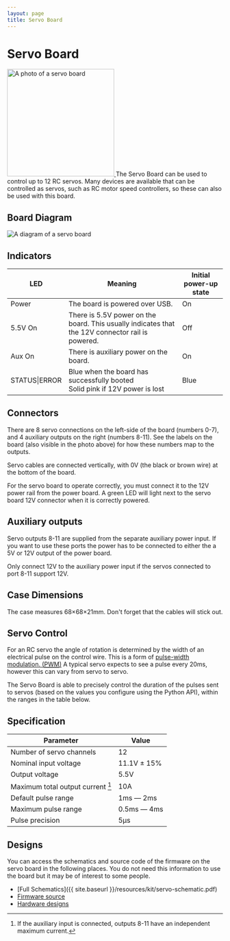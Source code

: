 ```yaml
---
layout: page
title: Servo Board
---
```


Servo Board
===========

<a href="{{ site.baseurl }}/images/content/kit/sbv4.png">
	<img src="{{ site.baseurl }}/images/content/kit/sbv4.png" alt="A photo of a servo board" title="The Servo Board, click to view larger" width="250px" class="right" />
</a>
The Servo Board can be used to control up to 12 RC servos.
Many devices are available that can be controlled as servos, such as RC motor speed controllers, so these can also be used with this board.

Board Diagram
-------------
<img src="{{ site.baseurl }}/images/content/kit/servo_board_v4_diagram.png" alt="A diagram of a servo board" />

Indicators
----------

| LED                   | Meaning                                                                                          | Initial power-up state |
| --------------------- | ------------------------------------------------------------------------------------------------ | ---------------------- |
| Power <!-- DS1 -->    | The board is powered over USB.                                                                   | On                     |
| 5.5V On <!-- DS15 --> | There is 5.5V power on the board. This usually indicates that the 12V connector rail is powered. | Off                    |
| Aux On <!-- DS16 -->  | There is auxiliary power on the board.                                                           | On                     |
| STATUS\|ERROR <!-- DS10 --> | Blue when the board has successfully booted<br />Solid pink if 12V power is lost | Blue |

Connectors
----------

There are 8 servo connections on the left-side of the board (numbers 0-7), and 4 auxiliary outputs on the right (numbers 8-11).
See the labels on the board (also visible in the photo above) for how these numbers map to the outputs.

Servo cables are connected vertically, with 0V (the black or brown wire) at the bottom of the board.

For the servo board to operate correctly, you must connect it to the 12V power
rail from the power board. A green LED will light next to the servo board 12V
connector when it is correctly powered.

Auxiliary outputs
-----------------

Servo outputs 8-11 are supplied from the separate auxiliary power input.
If you want to use these ports the power has to be connected to either the a 5V or 12V output of the power board.

<div class="warning">
Only connect 12V to the auxiliary power input if the servos connected to port 8-11 support 12V.
</div>

Case Dimensions
---------------

The case measures 68×68×21mm. Don't forget that the cables will stick out.

Servo Control
-------------

For an RC servo the angle of rotation is determined by the width of an electrical pulse on the control wire.
This is a form of
<a href="https://en.wikipedia.org/wiki/Pulse-width_modulation">pulse-width modulation. (<abbr title="Pulse-width_modulation">PWM</abbr>)</a>
A typical servo expects to see a pulse every 20ms, however this can vary from servo to servo.

The Servo Board is able to precisely control the duration of the pulses sent to
servos (based on the values you configure using the Python API), within the
ranges in the table below.

Specification
-------------

|  Parameter                               |   Value   |
|------------------------------------------|-----------|
| Number of servo channels                 | 12        |
| Nominal input voltage                    | 11.1V ± 15% |
| Output voltage                           | 5.5V      |
| Maximum total output current [^1]        | 10A       |
| Default pulse range                      | 1ms — 2ms |
| Maximum pulse range                      | 0.5ms — 4ms |
| Pulse precision                          | 5µs       |

[^1]: If the auxiliary input is connected, outputs 8-11 have an independent maximum current.

Designs
-------

You can access the schematics and source code of the firmware on the servo board in the following places.
You do not need this information to use the board but it may be of interest to some people.

* [Full Schematics]({{ site.baseurl }}/resources/kit/servo-schematic.pdf)
* [Firmware source](https://github.com/srobo/servo-v4-fw)
* [Hardware designs](https://github.com/srobo/servo-v4-hw)
